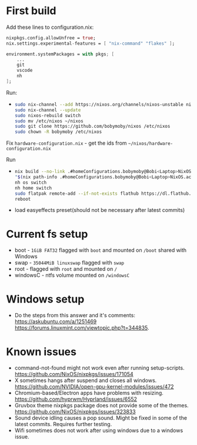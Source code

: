 # First build

Add these lines to configuration.nix:

```nix
nixpkgs.config.allowUnfree = true;
nix.settings.experimental-features = [ "nix-command" "flakes" ];

environment.systemPackages = with pkgs; [
    ...
    git
    vscode
    nh
];
```

Run:

-   ```bash
    sudo nix-channel --add https://nixos.org/channels/nixos-unstable nixos
    sudo nix-channel --update
    sudo nixos-rebuild switch
    sudo mv /etc/nixos ~/nixos
    sudo git clone https://github.com/bobymoby/nixos /etc/nixos
    sudo chown -R bobymoby /etc/nixos
    ```

Fix `hardware-configuration.nix` - get the ids from `~/nixos/hardware-configuration.nix`

Run

-   ```bash
    nix build --no-link .#homeConfigurations.bobymoby@Bobi<Laptop>NixOS.activationPackage
    "$(nix path-info .#homeConfigurations.bobymoby@Bobi<Laptop>NixOS.activationPackage)"/activate
    nh os switch
    nh home switch
    sudo flatpak remote-add --if-not-exists flathub https://dl.flathub.org/repo/flathub.flatpakrepo
    reboot
    ```
-   load easyeffects preset(should not be necessary after latest commits)

# Current fs setup

-   boot - `1GiB FAT32` flagged with `boot` and mounted on `/boot` shared with Windows
-   swap - `35044MiB linuxswap` flagged with `swap`
-   root - flagged with `root` and mounted on `/`
-   windowsC - ntfs volume mounted on `/windowsC`

# Windows setup

-   Do the steps from this answer and it's comments: https://askubuntu.com/a/1251469 https://forums.linuxmint.com/viewtopic.php?t=344835.

# Known issues

-   command-not-found might not work even after running setup-scripts. https://github.com/NixOS/nixpkgs/issues/171054
-   X sometimes hangs after suspend and closes all windows. https://github.com/NVIDIA/open-gpu-kernel-modules/issues/472
-   Chromium-based/Electron apps have problems with resizing. https://github.com/hyprwm/Hyprland/issues/6552
-   Gruvbox theme nixpkgs package does not provide some of the themes. https://github.com/NixOS/nixpkgs/issues/323833
-   Sound device idling causes a pop sound. Might be fixed in some of the latest commits. Requires further testing.
-   Wifi sometimes does not work after using windows due to a windows issue.
